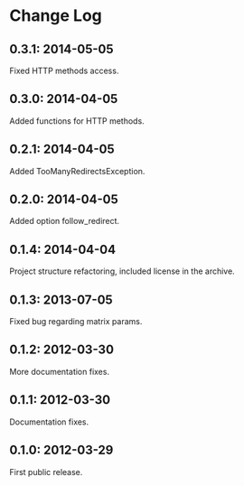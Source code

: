 Change Log
==========

0.3.1: 2014-05-05
-----------------

Fixed HTTP methods access.

0.3.0: 2014-04-05
-----------------

Added functions for HTTP methods.

0.2.1: 2014-04-05
-----------------

Added TooManyRedirectsException.

0.2.0: 2014-04-05
-----------------

Added option follow_redirect.

0.1.4: 2014-04-04
-----------------

Project structure refactoring, included license in the archive.

0.1.3: 2013-07-05
-----------------

Fixed bug regarding matrix params.

0.1.2: 2012-03-30
-----------------

More documentation fixes.

0.1.1: 2012-03-30
-----------------

Documentation fixes.

0.1.0: 2012-03-29
-----------------

First public release.

